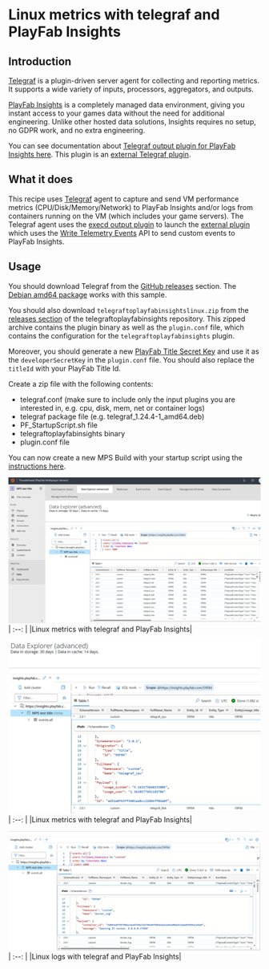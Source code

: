 # Linux metrics with telegraf and PlayFab Insights

## Introduction

[Telegraf](https://github.com/influxdata/telegraf) is a plugin-driven server agent for collecting and reporting metrics. It supports a wide variety of inputs, processors, aggregators, and outputs.

[PlayFab Insights](https://learn.microsoft.com/en-us/gaming/playfab/features/insights/) is a completely managed data environment, giving you instant access to your games data without the need for additional engineering. Unlike other hosted data solutions, Insights requires no setup, no GDPR work, and no extra engineering.

You can see documentation about [Telegraf output plugin for PlayFab Insights here](https://github.com/dgkanatsios/telegraftoplayfabinsights). This plugin is an [external Telegraf plugin](https://github.com/influxdata/telegraf/blob/master/docs/EXTERNAL_PLUGINS.md).

## What it does

This recipe uses [Telegraf](https://www.influxdata.com/time-series-platform/telegraf/) agent to capture and send VM performance metrics (CPU/Disk/Memory/Network) to PlayFab Insights and/or logs from containers running on the VM (which includes your game servers). The Telegraf agent uses the [execd output plugin](https://github.com/influxdata/telegraf/blob/master/plugins/outputs/execd/README.md) to launch the [external plugin](https://github.com/dgkanatsios/telegraftoplayfabinsights) which uses the [Write Telemetry Events](https://learn.microsoft.com/en-us/rest/api/playfab/events/play-stream-events/write-telemetry-events?view=playfab-rest) API to send custom events to PlayFab Insights.

## Usage

You should download Telegraf from the [GitHub releases](https://github.com/influxdata/telegraf/releases) section. The [Debian amd64 package](https://dl.influxdata.com/telegraf/releases/telegraf_1.24.4-1_amd64.deb) works with this sample.

You should also download `telegraftoplayfabinsightslinux.zip` from the [releases section](https://github.com/dgkanatsios/telegraftoplayfabinsights/releases/tag/v0.1) of the telegraftoplayfabinsights repository. This zipped archive contains the plugin binary as well as the `plugin.conf` file, which contains the configuration for the `telegraftoplayfabinsights` plugin.

Moreover, you should generate a new [PlayFab Title Secret Key](https://developer.playfab.com/en-US/settings/title) and use it as the `developerSecretKey` in the `plugin.conf` file. You should also replace the `titleId` with your PlayFab Title Id.

Create a zip file with the following contents:

- telegraf.conf (make sure to include only the input plugins you are interested in, e.g. cpu, disk, mem, net or container logs)
- telegraf package file (e.g. telegraf_1.24.4-1_amd64.deb)
- PF_StartupScript.sh file
- telegraftoplayfabinsights binary
- plugin.conf file

You can now create a new MPS Build with your startup script using the [instructions here](https://learn.microsoft.com/en-us/gaming/playfab/features/multiplayer/servers/vmstartupscript).

![Linux metrics with telegraf and PlayFab Insights](../media/linux_metrics_telegraf_playfab_insights_1.png)
| :--: |
|Linux metrics with telegraf and PlayFab Insights|

![Linux metrics with telegraf and PlayFab Insights](../media/linux_metrics_telegraf_playfab_insights_2.png)
| :--: |
|Linux metrics with telegraf and PlayFab Insights|

![Linux logs with telegraf and PlayFab Insights](../media/linux_logs_telegraf_playfab_insights.png)
| :--: |
|Linux logs with telegraf and PlayFab Insights|
